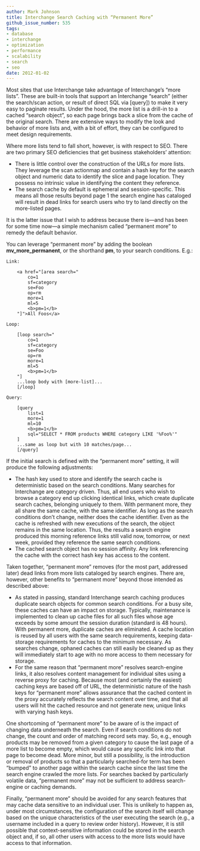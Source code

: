 ```yaml
---
author: Mark Johnson
title: Interchange Search Caching with “Permanent More”
github_issue_number: 535
tags:
- database
- interchange
- optimization
- performance
- scalability
- search
- seo
date: 2012-01-02
---
```


Most sites that use Interchange take advantage of Interchange’s “more lists”. These are built-in tools that support an Interchange “search” (either the search/scan action, or result of direct SQL via [query]) to make it very easy to paginate results. Under the hood, the more list is a drill-in to a cached “search object”, so each page brings back a slice from the cache of the original search. There are extensive ways to modify the look and behavior of more lists and, with a bit of effort, they can be configured to meet design requirements.

Where more lists tend to fall short, however, is with respect to SEO. There are two primary SEO deficiencies that get business stakeholders’ attention:

- There is little control over the construction of the URLs for more lists. They leverage the scan actionmap and contain a hash key for the search object and numeric data to identify the slice and page location. They possess no intrinsic value in identifying the content they reference.
- The search cache by default is ephemeral and session-specific. This means all those results beyond page 1 the search engine has cataloged will result in dead links for search users who try to land directly on the more-listed pages.

It is the latter issue that I wish to address because there is—​and has been for some time now—​a simple mechanism called “permanent more” to remedy the default behavior.

You can leverage “permanent more” by adding the boolean **mv_more_permanent**, or the shorthand **pm**, to your search conditions. E.g.:

```nohighlight
Link:

    <a href="[area search="
        co=1
        sf=category
        se=Foo
        op=rm
        more=1
        ml=5
        <b>pm=1</b>
    "]">All Foos</a>

Loop:

    [loop search="
        co=1
        sf=category
        se=Foo
        op=rm
        more=1
        ml=5
        <b>pm=1</b>
    "]
    ...loop body with [more-list]...
    [/loop]

Query:

    [query
        list=1
        more=1
        ml=10
        <b>pm=1</b>
        sql="SELECT * FROM products WHERE category LIKE '%Foo%'"
    ]
    ...same as loop but with 10 matches/page...
    [/query]
```

 If the initial search is defined with the “permanent more” setting, it will produce the following adjustments:

- The hash key used to store and identify the search cache is deterministic based on the search conditions. Many searches for Interchange are category driven. Thus, all end users who wish to browse a category end up clicking identical links, which create duplicate search caches, belonging uniquely to them. With permanent more, they all share the same cache, with the same identifier. As long as the search conditions don’t change, neither does the cache identifier. Even as the cache is refreshed with new executions of the search, the object remains in the same location. Thus, the results a search engine produced this morning reference links still valid now, tomorrow, or next week, provided they reference the same search conditions.
- The cached search object has no session affinity. Any link referencing the cache with the correct hash key has access to the content.

Taken together, “permanent more” removes (for the most part, addressed later) dead links from more lists cataloged by search engines. There are, however, other benefits to “permanent more” beyond those intended as described above:

- As stated in passing, standard Interchange search caching produces duplicate search objects for common search conditions. For a busy site, these caches can have an impact on storage. Typically, maintenance is implemented to clean up cache files for all such files whose age exceeds by some amount the session duration (standard is 48 hours). With permanent more, duplicate caches are eliminated. A cache location is reused by all users with the same search requirements, keeping data-storage requirements for caches to the minimum necessary. As searches change, ophaned caches can still easily be cleaned up as they will immediately start to age with no more access to them necessary for storage.
- For the same reason that “permanent more” resolves search-engine links, it also resolves content management for individual sites using a reverse proxy for caching. Because most (and certainly the easiest) caching keys are based off of URL, the deterministic nature of the hash keys for “permanent more” allows assurance that the cached content in the proxy accurately reflects the search content over time, and that all users will hit the cached resource and not generate new, unique links with varying hash keys.

One shortcoming of “permanent more” to be aware of is the impact of changing data underneath the search. Even if search conditions do not change, the count and order of matching record sets may. So, e.g., enough products may be removed from a given category to cause the last page of a more list to become empty, which would cause any specific link into that page to become dead. More minor, but still a possibility, is the introduction or removal of products so that a particularly searched-for term has been “bumped” to another page within the search cache since the last time the search engine crawled the more lists. For searches backed by particularly volatile data, “permanent more” may not be sufficient to address search-engine or caching demands.

Finally, “permanent more” should be avoided for any search features that may cache data sensitive to an individual user. This is unlikely to happen as, under most circumstances, the configuration of the search itself will change based on the unique characteristics of the user executing the search (e.g., a username included in a query to review order history). However, it is still possible that context-sensitive information could be stored in the search object and, if so, all other users with access to the more lists would have access to that information.

